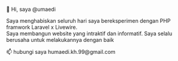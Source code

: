 👋 Hi, saya @umaedi
<p>Saya menghabiskan seluruh hari saya bereksperimen dengan PHP framwork Laravel x Livewire. <br>Saya membangun website yang intraktif dan informatif. Saya selalu berusaha untuk melakukannya dengan baik</p>
📫 hubungi saya humaedi.kh.99@gmail.com

<!---
umaedi/umaedi is a ✨ special ✨ repository because its `README.md` (this file) appears on your GitHub profile.
You can click the Preview link to take a look at your changes.
--->
